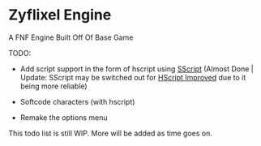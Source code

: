 # Zyflixel Engine

A FNF Engine Built Off Of Base Game

TODO:
- Add script support in the form of hscript using [SScript](https://github.com/BeastlyGabi/SScript/) (Almost Done | Update: 
SScript may be switched out for [HScript Improved](https://github.com/FNF-CNE-Devs/hscript-improved) due to it being more reliable)

- Softcode characters (with hscript)
- Remake the options menu

This todo list is still WIP. More will be added as time goes on.
